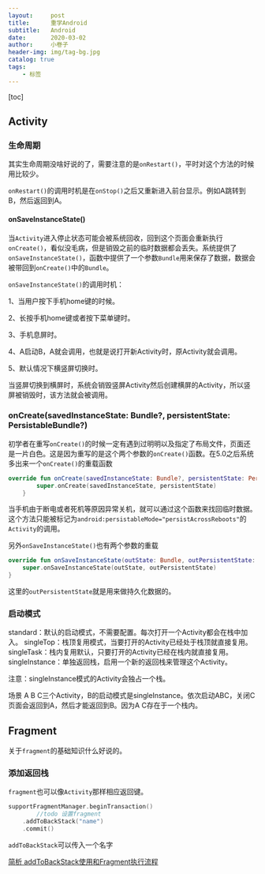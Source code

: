 ```yaml
---
layout:     post  
title:      重学Android 
subtitle:   Android 
date:       2020-03-02
author:     小卷子
header-img: img/tag-bg.jpg
catalog: true
tags:
    - 标签
---
```




[toc]





## Activity

### 生命周期

其实生命周期没啥好说的了，需要注意的是`onRestart()`，平时对这个方法的时候用比较少。

`onRestart()`的调用时机是在`onStop()`之后又重新进入前台显示。例如A跳转到B，然后返回到A。

#### onSaveInstanceState()

当`Activity`进入停止状态可能会被系统回收，回到这个页面会重新执行`onCreate()`，看似没毛病，但是销毁之前的临时数据都会丢失。系统提供了`onSaveInstanceState()`，函数中提供了一个参数`Bundle`用来保存了数据，数据会被带回到``onCreate()``中的`Bundle`。

`onSaveInstanceState()`的调用时机：

1、当用户按下手机home键的时候。

2、长按手机home键或者按下菜单键时。

3、手机息屏时。

4、A启动B，A就会调用，也就是说打开新Activity时，原Activity就会调用。

5、默认情况下横竖屏切换时。

当竖屏切换到横屏时，系统会销毁竖屏Activity然后创建横屏的Activity，所以竖屏被销毁时，该方法就会被调用。

### onCreate(savedInstanceState: Bundle?, persistentState: PersistableBundle?) 

初学者在重写`onCreate()`的时候一定有遇到过明明以及指定了布局文件，页面还是一片白色。这是因为重写的是这个两个参数的`onCreate()`函数。在5.0之后系统多出来一个`onCreate()`的重载函数

~~~kotlin
override fun onCreate(savedInstanceState: Bundle?, persistentState: PersistableBundle?) {
        super.onCreate(savedInstanceState, persistentState)
    }
~~~

当手机由于断电或者死机等原因异常关机，就可以通过这个函数来找回临时数据。这个方法只能被标记为`android:persistableMode="persistAcrossReboots"`的`Activity`的调用。

另外`onSaveInstanceState()`也有两个参数的重载

```kotlin
override fun onSaveInstanceState(outState: Bundle, outPersistentState: PersistableBundle) {
    super.onSaveInstanceState(outState, outPersistentState)
}
```

这里的`outPersistentState`就是用来做持久化数据的。



### 启动模式

standard：默认的启动模式，不需要配置。每次打开一个Activity都会在栈中加入。
singleTop：栈顶复用模式，当要打开的Activity已经处于栈顶就直接复用。
singleTask：栈内复用默认，只要打开的Activity已经在栈内就直接复用。
singleInstance：单独返回栈，启用一个新的返回栈来管理这个Activity。

注意：singleInstance模式的Activity会独占一个栈。

场景 A B C三个Activity，B的启动模式是singleInstance。依次启动ABC，关闭C页面会返回到A，然后才能返回到B。因为A C存在于一个栈内。



## Fragment

关于`fragment`的基础知识什么好说的。

### 添加返回栈

`fragment`也可以像`Activity`那样相应返回键。

```kotlin
supportFragmentManager.beginTransaction()
        //todo 设置fragment
    .addToBackStack("name")
    .commit()
```

`addToBackStack`可以传入一个名字

[简析 addToBackStack使用和Fragment执行流程](https://blog.csdn.net/wenxuzl99/article/details/16112725)